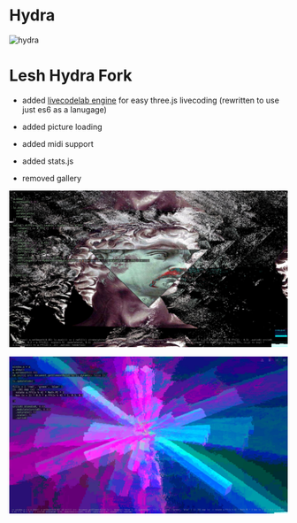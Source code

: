 # Hydra
![hydra](https://github.com/ojack/hydra/blob/master/hydra-3-01.png?raw=true)

# Lesh Hydra Fork

* added [livecodelab engine](https://github.com/davidedc/livecodelab) for easy three.js livecoding (rewritten to use just es6 as a lanugage)

* added picture loading

* added midi support

* added stats.js

* removed gallery


![david](https://github.com/leshy/hydra/blob/master/samples/david.jpg?raw=true)

![threejs](https://github.com/leshy/hydra/blob/master/samples/threejs.jpg?raw=true)
